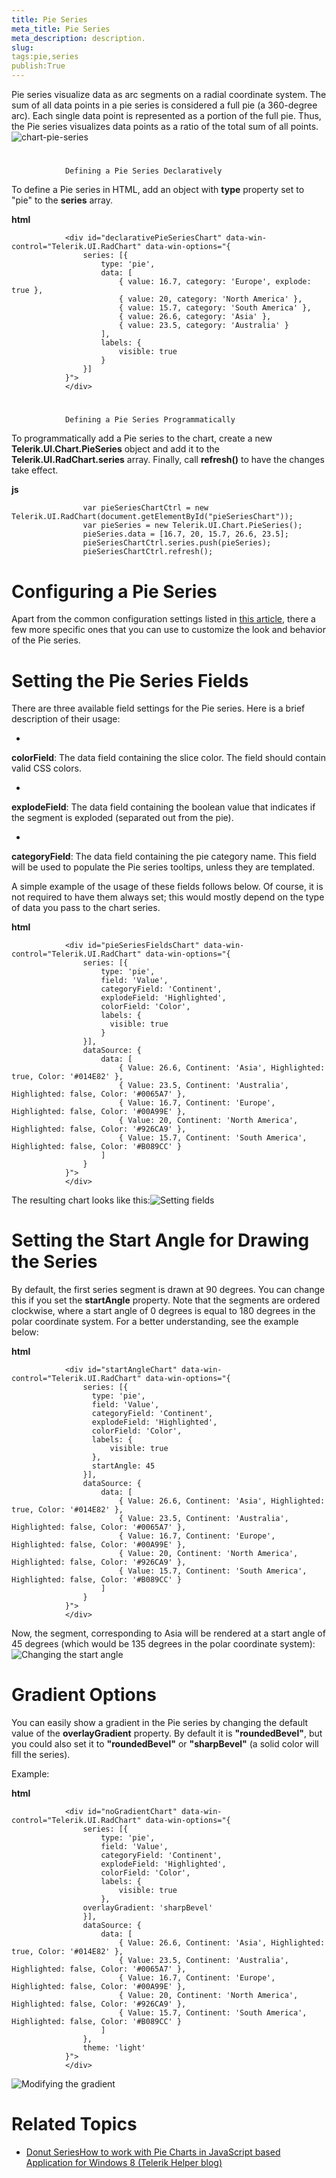 ```yaml
---
title: Pie Series
meta_title: Pie Series
meta_description: description.
slug: 
tags:pie,series
publish:True
---
```



Pie series visualize data as arc segments on a radial coordinate system. The sum of all data points in a pie
				series is considered a full pie (a 360-degree arc). Each single data point is represented as a portion of the
				full pie. Thus, the Pie series visualizes data points as a ratio of the total sum of all points.
			![chart-pie-series](../Media/Controls\Chart\chart-pie-series.png)

# 
				Defining a Pie Series Declaratively
			

To define a Pie series in HTML, add an object with __type__ property set to "pie"
				to the __series__ array.
				


 __html__
    


				<div id="declarativePieSeriesChart" data-win-control="Telerik.UI.RadChart" data-win-options="{
					series: [{ 
						type: 'pie', 
						data: [
							{ value: 16.7, category: 'Europe', explode: true },
							{ value: 20, category: 'North America' },
							{ value: 15.7, category: 'South America' },
							{ value: 26.6, category: 'Asia' },
							{ value: 23.5, category: 'Australia' }
						], 
						labels: { 
							visible: true 
						}
					}]        
				}">
				</div>



# 
				Defining a Pie Series Programmatically
			

To programmatically add a Pie series to the chart, create a new __Telerik.UI.Chart.PieSeries__
					object and add it to the __Telerik.UI.RadChart.series__ array. Finally, call __refresh()__
					to have the changes take effect.
				


 __js__
    


					var pieSeriesChartCtrl = new Telerik.UI.RadChart(document.getElementById("pieSeriesChart"));
					var pieSeries = new Telerik.UI.Chart.PieSeries();
					pieSeries.data = [16.7, 20, 15.7, 26.6, 23.5];
					pieSeriesChartCtrl.series.push(pieSeries);
					pieSeriesChartCtrl.refresh();



# Configuring a Pie Series

Apart from the common configuration settings listed in [this article](15e0c300-a141-495d-9355-3d2d35951bd4), there a few more
					specific ones that you can use to customize the look and behavior of the Pie series.
				

# Setting the Pie Series Fields

There are three available field settings for the Pie series. Here is a brief description of their usage:

* 

__colorField__: The data field containing the slice color. The field should contain valid CSS colors.
								

* 

__explodeField__: The data field containing the boolean value that indicates if the segment is exploded 
									(separated out from the pie).
								

* 

__categoryField__: The data field containing the pie category name. This field will be used to populate the Pie series
									tooltips, unless they are templated.
								

A simple example of the usage of these fields follows below. Of course, it is not required to have them always set; this would mostly depend on the
							type of data you pass to the chart series.
						


 __html__
    


				<div id="pieSeriesFieldsChart" data-win-control="Telerik.UI.RadChart" data-win-options="{
					series: [{
						type: 'pie',
						field: 'Value',
						categoryField: 'Continent',
						explodeField: 'Highlighted',
						colorField: 'Color',
						labels: {
						  visible: true
						}
					}],
					dataSource: {
						data: [
							{ Value: 26.6, Continent: 'Asia', Highlighted: true, Color: '#014E82' },
							{ Value: 23.5, Continent: 'Australia', Highlighted: false, Color: '#0065A7' },
							{ Value: 16.7, Continent: 'Europe', Highlighted: false, Color: '#00A99E' },
							{ Value: 20, Continent: 'North America', Highlighted: false, Color: '#926CA9' },
							{ Value: 15.7, Continent: 'South America', Highlighted: false, Color: '#B089CC' }
						]				
					}
				}">
				</div>



The resulting chart looks like this:![Setting fields](../Media/Controls\Chart\chart-pie-series-fields.png)

# Setting the Start Angle for Drawing the Series

By default, the first series segment is drawn at 90 degrees. You can change this if you set the __startAngle__ property. Note that the
							segments are ordered clockwise, where a start angle of 0 degrees is equal to 180 degrees in the polar coordinate system. For a better understanding, see the example
							below:
						


 __html__
    


				<div id="startAngleChart" data-win-control="Telerik.UI.RadChart" data-win-options="{
					series: [{ 
					  type: 'pie', 
					  field: 'Value',
					  categoryField: 'Continent',
					  explodeField: 'Highlighted',
					  colorField: 'Color',
					  labels: { 
						  visible: true 
					  },
					  startAngle: 45
					}],
					dataSource: {
						data: [
							{ Value: 26.6, Continent: 'Asia', Highlighted: true, Color: '#014E82' },
							{ Value: 23.5, Continent: 'Australia', Highlighted: false, Color: '#0065A7' },
							{ Value: 16.7, Continent: 'Europe', Highlighted: false, Color: '#00A99E' },
							{ Value: 20, Continent: 'North America', Highlighted: false, Color: '#926CA9' },
							{ Value: 15.7, Continent: 'South America', Highlighted: false, Color: '#B089CC' }
						]				
					}
				}">
				</div>



Now, the segment, corresponding to Asia will be rendered at a start angle of 45 degrees (which would be 135 degrees in the polar coordinate system):![Changing the start angle](../Media/Controls\Chart\chart-pie-series-start-angle.png)

# Gradient Options

You can easily show a gradient in the Pie series by changing the default value of the __overlayGradient__ property. By default it
							is __"roundedBevel"__, but you could also set it to __"roundedBevel"__ or __"sharpBevel"__ (a solid color
							will fill the series).
						

Example:


 __html__
    


				<div id="noGradientChart" data-win-control="Telerik.UI.RadChart" data-win-options="{
					series: [{ 
						type: 'pie', 
						field: 'Value',
						categoryField: 'Continent',
						explodeField: 'Highlighted',
						colorField: 'Color',
						labels: { 
							visible: true 
						},
					overlayGradient: 'sharpBevel'
					}],
					dataSource: {
						data: [
							{ Value: 26.6, Continent: 'Asia', Highlighted: true, Color: '#014E82' },
							{ Value: 23.5, Continent: 'Australia', Highlighted: false, Color: '#0065A7' },
							{ Value: 16.7, Continent: 'Europe', Highlighted: false, Color: '#00A99E' },
							{ Value: 20, Continent: 'North America', Highlighted: false, Color: '#926CA9' },
							{ Value: 15.7, Continent: 'South America', Highlighted: false, Color: '#B089CC' }
						]				
					},
					theme: 'light'
				}">
				</div>

![Modifying the gradient](../Media/Controls\Chart\chart-pie-series-gradient.png)

# Related Topics

 * [Donut Series]({{slug:donut-series}})[How to work with Pie Charts in JavaScript based Application for Windows 8 (Telerik Helper blog)](http://telerikhelper.net/2013/01/02/how-to-work-with-pie-charts-in-javascript-based-application-for-windows-8/)
